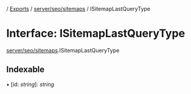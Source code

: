 [](../README.md) / [Exports](../modules.md) / [server/seo/sitemaps](../modules/server_seo_sitemaps.md) / ISitemapLastQueryType

# Interface: ISitemapLastQueryType

[server/seo/sitemaps](../modules/server_seo_sitemaps.md).ISitemapLastQueryType

## Indexable

▪ [id: *string*]: *string*
